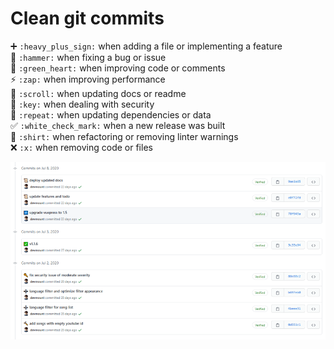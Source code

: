 # Clean git commits

 ➕ `:heavy_plus_sign:` when adding a file or implementing a feature  
 🔨 `:hammer:` when fixing a bug or issue  
 💚 `:green_heart:` when improving code or comments  
 ⚡ `:zap:` when improving performance  
 📜 `:scroll:` when updating docs or readme  
 🔑 `:key:` when dealing with security  
 🔁 `:repeat:` when updating dependencies or data  
 ✅ `:white_check_mark:` when a new release was built  
 👕 `:shirt:` when refactoring or removing linter warnings  
 ❌ `:x:` when removing code or files

![](../.gitbook/assets/imagen%20%2835%29.png)

